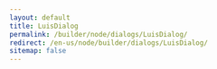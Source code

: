 ```yaml
---
layout: default
title: LuisDialog
permalink: /builder/node/dialogs/LuisDialog/
redirect: /en-us/node/builder/dialogs/LuisDialog/
sitemap: false
---
```

